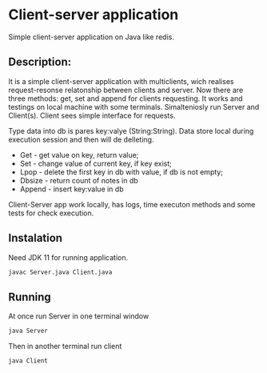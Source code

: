 # Client-server application
Simple client-server application on Java like redis.
## Description: 
It is a simple client-server application with multiclients, wich realises request-resonse relatonship between clients and server. Now there are three methods: get, set and append for clients requesting. It works and testings on local machine with some terminals. Simalteniosly run Server and Client(s). Client sees simple interface for requests.

Type data into db is pares key:valye (String:String). Data store local during execution session and then will de delleting.

* Get - get value on key, return value;
* Set - change value of current key, if key exist;
* Lpop - delete the first key in db with value, if db is not empty;
* Dbsize - return count of notes in db
* Append - insert key:value in db

Client-Server app work locally, has logs, time executon methods and some tests for check execution.

## Instalation
Need JDK 11 for running application.
```bash
javac Server.java Client.java
```
## Running
At once run Server in one terminal window
```bash
java Server
```
Then in another terminal run client
```bash
java Client
```
